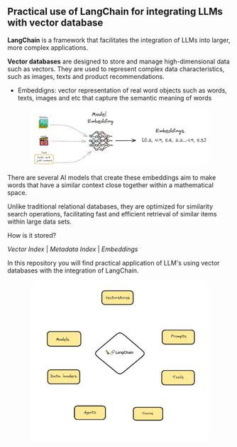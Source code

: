 ## Practical use of LangChain for integrating LLMs with vector database

**LangChain** is a framework that facilitates the integration of LLMs into larger, more complex applications.

**Vector databases** are designed to store and manage high-dimensional data such as vectors. They are used to represent complex data characteristics, such as images, texts and product recommendations. 

- Embeddigns: vector representation of real word objects such as words, texts, images and etc that capture the semantic meaning of words

<div align="center">
  <img src="Model.jpg" alt="Model" width="400"/>
</div>

There are several AI models that create these embeddings aim to make words that have a similar context close together within a mathematical space.

Unlike traditional relational databases, they are optimized for similarity search operations, facilitating fast and efficient retrieval of similar items within large data sets.

How is it stored?

*Vector Index* | *Metadata Index* | *Embeddings*

In this repository you will find practical application of LLM's using vector databases with the integration of LangChain.

<div align="center">
  <img src="LLMOps.jpg" alt="LLMOps" width="400"/>
</div>